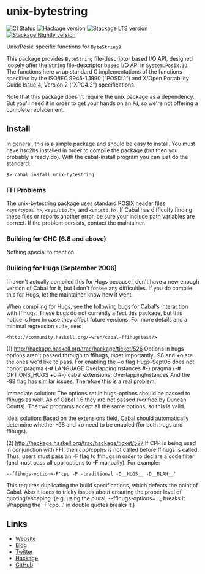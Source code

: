 unix-bytestring
===============
[![CI Status](https://github.com/wrengr/unix-bytestring/actions/workflows/ci.yml/badge.svg)](https://github.com/wrengr/unix-bytestring/actions?query=workflow%3Aci+-event%3Apull_request)
[![Hackage version](https://img.shields.io/hackage/v/unix-bytestring.svg?style=flat)](https://hackage.haskell.org/package/unix-bytestring) 
[![Stackage LTS version](https://stackage.org/package/unix-bytestring/badge/lts)](https://stackage.org/lts/package/unix-bytestring)
[![Stackage Nightly version](https://stackage.org/package/unix-bytestring/badge/nightly)](https://stackage.org/nightly/package/unix-bytestring)

Unix/Posix-specific functions for `ByteString`s.

This package provides `ByteString` file-descriptor based I/O API,
designed loosely after the `String` file-descriptor based I/O API
in `System.Posix.IO`. The functions here wrap standard C implementations
of the functions specified by the ISO/IEC 9945-1:1990 (“POSIX.1”)
and X/Open Portability Guide Issue 4, Version 2 (“XPG4.2”)
specifications.

Note that this package doesn't require the unix package as a
dependency. But you'll need it in order to get your hands on an
`Fd`, so we're not offering a complete replacement.


## Install

In general, this is a simple package and should be easy to install.
You must have hsc2hs installed in order to compile the package (but
then you probably already do). With the cabal-install program you
can just do the standard:

    $> cabal install unix-bytestring


### FFI Problems

The unix-bytestring package uses standard POSIX header files
`<sys/types.h>`, `<sys/uio.h>`, and `<unistd.h>`. If Cabal has
difficulty finding these files or reports another error, be sure
your include path variables are correct. If the problem persists,
contact the maintainer.


### Building for GHC (6.8 and above)

Nothing special to mention. 


### Building for Hugs (September 2006)

I haven't actually compiled this for Hugs because I don't have a
new enough version of Cabal for it, but I don't forsee any difficulties.
If you do compile this for Hugs, let the maintainer know how it
went.

When compiling for Hugs, see the following bugs for Cabal's interaction
with ffihugs. These bugs do not currently affect this package, but
this notice is here in case they affect future versions. For more
details and a minimal regression suite, see:

    <http://community.haskell.org/~wren/cabal-ffihugstest/>


(1) <http://hackage.haskell.org/trac/hackage/ticket/526>
Options in hugs-options aren't passed through to ffihugs, most
importantly -98 and +o are the ones we'd like to pass. For enabling
the +o flag Hugs-Sept06 does not honor:
    pragma    {-# LANGUAGE OverlappingInstances #-}
    pragma    {-# OPTIONS_HUGS +o #-}
    cabal     extensions: OverlappingInstances
And the -98 flag has similar issues. Therefore this is a real
problem.

Immediate solution: The options set in hugs-options should be passed
to ffihugs as well. As of Cabal 1.6 they are not passed (verified
by Duncan Coutts). The two programs accept all the same options,
so this is valid.

Ideal solution: Based on the extensions field, Cabal should
automatically determine whether -98 and +o need to be enabled (for
both hugs and ffihugs).


(2) <http://hackage.haskell.org/trac/hackage/ticket/527>
If CPP is being used in conjunction with FFI, then cpp/cpphs is not
called before ffihugs is called. Thus, users must pass an -F flag
to ffihugs in order to declare a code filter (and must pass all
cpp-options to -F manually). For example:

    --ffihugs-option=-F'cpp -P -traditional -D__HUGS__ -D__BLAH__'

This requires duplicating the build specifications, which defeats
the point of Cabal. Also it leads to tricky issues about ensuring
the proper level of quoting/escaping. (e.g. using the plural,
--ffihugs-options=..., breaks it. Wrapping the -F'cpp...' in double
quotes breaks it.)


## Links

* [Website](http://wrengr.org/)
* [Blog](http://winterkoninkje.dreamwidth.org/)
* [Twitter](https://twitter.com/wrengr)
* [Hackage](http://hackage.haskell.org/package/unix-bytestring)
* [GitHub](https://github.com/wrengr/unix-bytestring)
